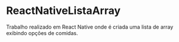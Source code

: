 # ReactNativeListaArray
Trabalho realizado em React Native onde é criada uma lista de array exibindo opções de comidas.
